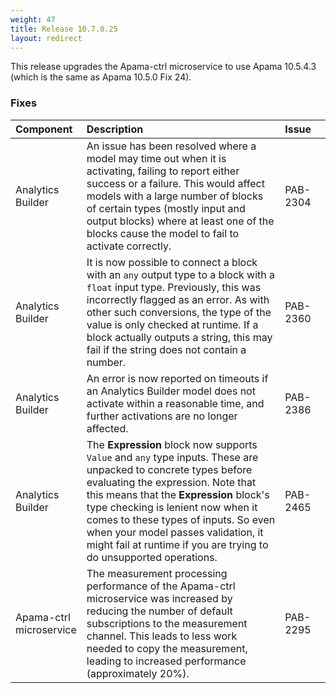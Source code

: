 ```yaml
---
weight: 47
title: Release 10.7.0.25
layout: redirect
---
```


This release upgrades the Apama-ctrl microservice to use Apama 10.5.4.3 (which is the same as Apama 10.5.0 Fix 24).

### Fixes

<table>
<colgroup>
    <col style="width: 15%;">
    <col style="width: 70%;">
    <col style="width: 15%;">
</colgroup>
<thead>
<tr>
<th style="text-align:left">Component</th>
<th style="text-align:left">Description</th>
<th style="text-align:left">Issue</th>
</tr>
</thead>
<tbody> 
<tr>
<td style="text-align:left">Analytics Builder</td>
<td style="text-align:left">An issue has been resolved where a model may time out when it is activating, failing to report either success or a failure. 
This would affect models with a large number of blocks of certain types (mostly input and output blocks) where at least one of the blocks 
cause the model to fail to activate correctly.</td>
<td style="text-align:left">PAB-2304</td>
</tr>
<tr>
<td style="text-align:left">Analytics Builder</td>
<td style="text-align:left">It is now possible to connect a block with an <code>any</code> output type to a block with a <code>float</code> input type.
Previously, this was incorrectly flagged as an error. As with other such conversions, the type of the value is only checked at runtime.
If a block actually outputs a string, this may fail if the string does not contain a number.</td>
<td style="text-align:left">PAB-2360</td>
</tr>
<tr>
<td style="text-align:left">Analytics Builder</td>
<td style="text-align:left">An error is now reported on timeouts if an Analytics Builder model does not activate within a reasonable time, 
and further activations are no longer affected.</td>
<td style="text-align:left">PAB-2386</td>
</tr>
<tr>
<td style="text-align:left">Analytics Builder</td>
<td style="text-align:left">The <b>Expression</b> block now supports <code>Value</code> and <code>any</code> type inputs.
These are unpacked to concrete types before evaluating the expression.
Note that this means that the <b>Expression</b> block's type checking is lenient now when it comes to these types of inputs.
So even when your model passes validation, it might fail at runtime if you are trying to do unsupported operations.</td>
<td style="text-align:left">PAB-2465</td>
</tr>

<tr>
<td style="text-align:left">Apama-ctrl microservice</td>
<td style="text-align:left">
The measurement processing performance of the Apama-ctrl microservice was increased by reducing the number of default subscriptions
to the measurement channel. This leads to less work needed to copy the measurement, leading to increased performance (approximately 20%).</td>
<td style="text-align:left">PAB-2295</td>
</tr>
</tbody>
</table>






